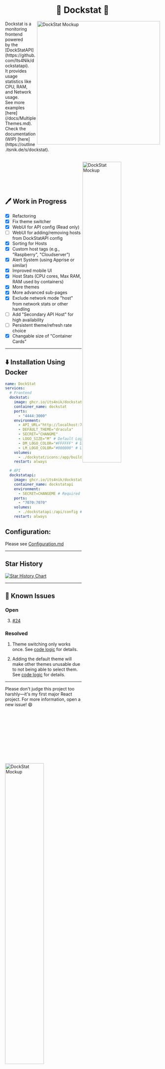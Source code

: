 <h1 align="center">🐳 Dockstat 🐳</h1>
<img align="right" src="https://github.com/user-attachments/assets/9e8728ee-95a7-4946-91af-fbd535c3f86d" width="400" alt="DockStat Mockup" />
<p align="left">
  Dockstat is a monitoring frontend powered <br>
  by the [DockStatAPI](https://github.com/Its4Nik/dockstatapi). <br>
  It provides usage statistics like CPU, RAM, and Network usage.<br>
  See more examples [here](/docs/MultipleThemes.md).<br>
  Check the documentation (WIP) [here](https://outline.itsnik.de/s/dockstat).<br>
</p>
<br>

<img align="right" src="https://github.com/user-attachments/assets/4ffc8cc0-9a7b-4a09-837a-b0ba65a1c806" width="50%" alt="DockStat Mockup" />
<img align="left" src="https://github.com/user-attachments/assets/723b2186-b8b4-4eea-aa3e-3f68db023338" width="50%" alt="DockStat Mockup" />

<br>
<br>
<br>
<br>
<br>

## 🖊️ Work in Progress

- [X] Refactoring
- [X] Fix theme switcher
- [X] WebUI for API config (Read only)
- [ ] WebUI for adding/removing hosts from DockStatAPI config
- [X] Sorting for Hosts
- [X] Custom host tags (e.g., "Raspberry", "Cloudserver")
- [X] Alert System (using Apprise or similar)
- [X] Improved mobile UI
- [X] Host Stats (CPU cores, Max RAM, RAM used by containers)
- [X] More themes
- [X] More advanced sub-pages
- [X] Exclude network mode "host" from network stats or other handling
- [ ] Add "Secondary API Host" for high availability
- [ ] Persistent theme/refresh rate choice
- [X] Changable size of "Container Cards"

---

## ⬇️ Installation Using Docker

```yaml
name: DockStat
services:
  # Frontend
  dockstat:
    image: ghcr.io/its4nik/dockstat:latest
    container_name: dockstat
    ports:
      - "4444:3000"
    environment:
      - API_URL="http://localhost:7070" # DockStatAPI endpoint
      - DEFAULT_THEME="dracula"
      - SECRET="CHANGME"
      - LOGO_SIZE="M" # Default Logo Size "M"
      - DM_LOGO_COLOR="#FFFFFF" # Dark mode logo color
      - LM_LOGO_COLOR="#000000" # Light mode logo color
    volumes:
      - ./dockstat/icons:/app/build/icons
    restart: always

  # API
  dockstatapi:
    image: ghcr.io/its4nik/dockstatapi:latest
    container_name: dockstatapi
    environment:
      - SECRET=CHANGEME # Required in the header 'Authorization': 'CHANGEME'
    ports:
      - "7070:7070"
    volumes:
      - ./dockstatapi:/api/config # Place your hosts.yaml file here
    restart: always
```

## Configuration:

Please see [Configuration.md](/docs/Configuration.md)

---

## Star History

[![Star History Chart](https://api.star-history.com/svg?repos=its4nik/dockstat,its4nik/dockstatapi&type=Date)](https://star-history.com/#its4nik/dockstat&its4nik/dockstatapi&Date)

---

## 🚫 Known Issues

### Open

3. [#24](https://github.com/Its4Nik/dockstat/issues/24)

### Resolved

1. Theme switching only works once. See [code logic](/docs/known-issues.md#-----1-theme-switching-bug) for details.

2. Adding the default theme will make other themes unusable due to not being able to select them. See [code logic](/docs/known-issues.md#-----2-theme-unavailability-issue) for details.
---

Please don't judge this project too harshly—it's my first major React project. For more information, open a new issue! 😄
